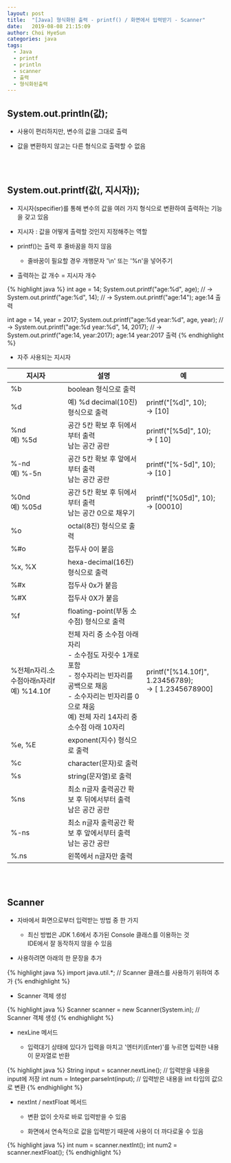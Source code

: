 ```yaml
---
layout: post
title:  "[Java] 형식화된 출력 - printf() / 화면에서 입력받기 - Scanner"
date:   2019-08-08 21:15:09
author: Choi HyeSun
categories: java
tags:
  - Java
  - printf
  - println
  - scanner
  - 출력
  - 형식화된출력
---
```


## System.out.println(값);

- 사용이 편리하지만, 변수의 값을 그대로 출력

- 값을 변환하지 않고는 다른 형식으로 출력할 수 없음

<br>
<br>

## System.out.printf(값(, 지시자));

- 지시자(specifier)를 통해 변수의 값을 여러 가지 형식으로 변환하여 출력하는 기능을 갖고 있음

- 지시자 : 값을 어떻게 출력할 것인지 지정해주는 역할

- printf()는 출력 후 줄바꿈을 하지 않음
  
  - 줄바꿈이 필요할 경우 개행문자 '\n' 또는 '%n'을 넣어주기

- 출력하는 값 개수 = 지시자 개수

{% highlight java %}
int age = 14;
System.out.printf("age:%d", age);
// → System.out.printf("age:%d", 14);
// → System.out.printf("age:14");
age:14 출력

int age = 14, year = 2017;
System.out.printf("age:%d year:%d", age, year);
// → System.out.printf("age:%d year:%d", 14, 2017);
// → System.out.printf("age:14, year:2017);
age:14 year:2017 출력
{% endhighlight %}

- 자주 사용되는 지시자

|지시자|설명|예|
|---|---|---|
|%b|boolean 형식으로 출력||
|%d|예) %d	decimal(10진) 형식으로 출력|printf("[%d]", 10);<br>→ [10]|
|    %nd<br>    예) %5d|공간 5칸 확보 후 뒤에서부터 출력<br>남는 공간 공란|printf("[%5d]", 10);<br>→ [   10]|
|    %-nd<br>    예) %-5n|공간 5칸 확보 후 앞에서부터 출력<br>남는 공간 공란|printf("[%-5d]", 10);<br>→ [10   ]|
|    %0nd<br>    예) %05d|공간 5칸 확보 후 뒤에서부터 출력<br>남는 공간 0으로 채우기|printf("[%05d]", 10);<br>→ [00010]|
|%o|octal(8진) 형식으로 출력||
|    %#o|접두사 0이 붙음||
|%x, %X|hexa-decimal(16진) 형식으로 출력||
|    %#x|접두사 0x가 붙음||
|    %#X|접두사 0X가 붙음||
|%f|floating-point(부동 소수점) 형식으로 출력||
|    %전체n자리.소수점아래n자리f<br>    예) %14.10f|전체 자리 중 소수점 아래 자리<br>- 소수점도 자릿수 1개로 포함<br>- 정수자리는 빈자리를 공백으로 채움<br>- 소수자리는 빈자리를 0으로 채움<br>예) 전체 자리 14자리 중 소수점 아래 10자리|printf("[%14.10f]", 1.23456789);<br>→ [  1.2345678900]|
|%e, %E|exponent(지수) 형식으로 출력||
|%c|character(문자)로 출력||
|%s|string(문자열)로 출력||
|    %ns|최소 n글자 출력공간 확보 후 뒤에서부터 출력<br>남은 공간 공란||
|    %-ns|최소 n글자 출력공간 확보 후 앞에서부터 출력<br>남는 공간 공란||
|    %.ns|왼쪽에서 n글자만 출력||

<br>
<br>

## Scanner

- 자바에서 화면으로부터 입력받는 방법 중 한 가지

  - 최신 방법은 JDK 1.6에서 추가된 Console 클래스를 이용하는 것<br>IDE에서 잘 동작하지 않을 수 있음
  
- 사용하려면 아래의 한 문장을 추가

{% highlight java %}
import java.util.*; // Scanner 클래스를 사용하기 위하여 추가
{% endhighlight %}

- Scanner 객체 생성

{% highlight java %}
Scanner scanner = new Scanner(System.in); // Scanner 객체 생성
{% endhighlight %}

- nexLine 메서드

  - 입력대기 상태에 있다가 입력을 마치고 '엔터키(Enter)'를 누르면 입력한 내용이 문자열로 반환

{% highlight java %}
String input = scanner.nextLine(); // 입력받을 내용을 input에 저장
int num = Integer.parseInt(input); // 입력받은 내용을 int 타입의 값으로 변환
{% endhighlight %}

- nextInt / nextFloat 메서드

  - 변환 없이 숫자로 바로 입력받을 수 있음

  - 화면에서 연속적으로 값을 입력받기 때문에 사용이 더 까다로울 수 있음
  
{% highlight java %}
int num = scanner.nextInt();
int num2 = scanner.nextFloat();
{% endhighlight %}
